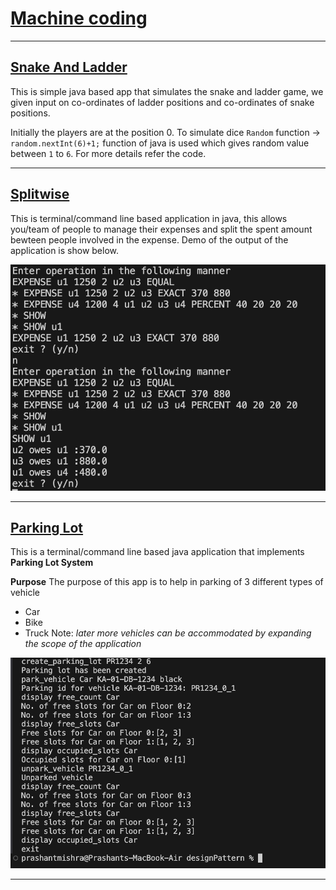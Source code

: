 # [Machine coding](https://workat.tech/machine-coding/article/how-to-practice-for-machine-coding-kp0oj3sw2jca)

---

## [Snake And Ladder](https://workat.tech/machine-coding/practice/snake-and-ladder-problem-zgtac9lxwntg)

This is simple java based app that simulates the snake and ladder game, we given input on co-ordinates of ladder positions and co-ordinates of snake positions.

Initially the players are at the position 0.
To simulate dice `Random` function &rarr; `random.nextInt(6)+1;` function of java is used which gives random value between `1` to `6`. 
For more details refer the code.

---

## [Splitwise](https://workat.tech/machine-coding/practice/splitwise-problem-0kp2yneec2q2)

This is terminal/command line based application in java, this allows you/team of people to manage their expenses and split the spent amount bewteen people involved in the expense.
Demo of the output of the application is show below.

<a href=""><img src = "./Splitwise/output.png"/></a>

---

## [Parking Lot](https://github.com/prashantRmishra/MachineCoding/blob/main/parkinglot/ReadMe.md)

This is a terminal/command line based java application that implements **Parking Lot System**

**Purpose**
The purpose of this app is to help in parking of 3 different types of vehicle 
- Car
- Bike
- Truck
Note: *later more vehicles can be accommodated by expanding the scope of the application*

<a href=""><img src = "./parkinglot/parkinglot.png"/></a>

---